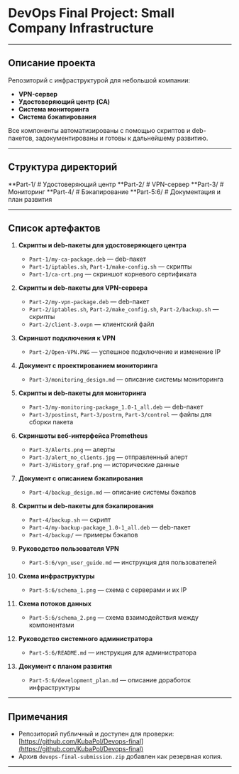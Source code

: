 # DevOps Final Project: Small Company Infrastructure

---

## Описание проекта

Репозиторий с инфраструктурой для небольшой компании:

- **VPN-сервер**
- **Удостоверяющий центр (CA)**
- **Система мониторинга**
- **Система бэкапирования**

Все компоненты автоматизированы с помощью скриптов и deb-пакетов, задокументированы и готовы к дальнейшему развитию.

---

## Структура директорий

**Part-1/    # Удостоверяющий центр
**Part-2/    # VPN-сервер
**Part-3/    # Мониторинг
**Part-4/    # Бэкапирование
**Part-5:6/  # Документация и план развития

---

## Список артефактов

1. **Скрипты и deb-пакеты для удостоверяющего центра**
    - `Part-1/my-ca-package.deb` — deb-пакет  
    - `Part-1/iptables.sh`, `Part-1/make-config.sh` — скрипты  
    - `Part-1/ca-crt.png` — скриншот корневого сертификата

2. **Скрипты и deb-пакеты для VPN-сервера**
    - `Part-2/my-vpn-package.deb` — deb-пакет  
    - `Part-2/iptables.sh`, `Part-2/make_config.sh`, `Part-2/backup.sh` — скрипты  
    - `Part-2/client-3.ovpn` — клиентский файл

3. **Скриншот подключения к VPN**
    - `Part-2/Open-VPN.PNG` — успешное подключение и изменение IP

4. **Документ с проектированием мониторинга**
    - `Part-3/monitoring_design.md` — описание системы мониторинга

5. **Скрипты и deb-пакеты для мониторинга**
    - `Part-3/my-monitoring-package_1.0-1_all.deb` — deb-пакет  
    - `Part-3/postinst`, `Part-3/postrm`, `Part-3/control` — файлы для сборки пакета

6. **Скриншоты веб-интерфейса Prometheus**
    - `Part-3/Alerts.png` — алерты  
    - `Part-3/alert_no_clients.jpg` — отправленный алерт  
    - `Part-3/History_graf.png` — исторические данные

7. **Документ с описанием бэкапирования**
    - `Part-4/backup_design.md` — описание системы бэкапов

8. **Скрипты и deb-пакеты для бэкапирования**
    - `Part-4/backup.sh` — скрипт  
    - `Part-4/my-backup-package_1.0-1_all.deb` — deb-пакет  
    - `Part-4/backup/` — примеры бэкапов

9. **Руководство пользователя VPN**
    - `Part-5:6/vpn_user_guide.md` — инструкция для пользователей

10. **Схема инфраструктуры**
    - `Part-5:6/schema_1.png` — схема с серверами и их IP

11. **Схема потоков данных**
    - `Part-5:6/schema_2.png` — схема взаимодействия между компонентами

12. **Руководство системного администратора**
    - `Part-5:6/README.md` — инструкция для администратора

13. **Документ с планом развития**
    - `Part-5:6/development_plan.md` — описание доработок инфраструктуры

---

## Примечания

- Репозиторий публичный и доступен для проверки:  
  [https://github.com/KubaPol/Devops-final](https://github.com/KubaPol/Devops-final)
- Архив `devops-final-submission.zip` добавлен как резервная копия.

---


